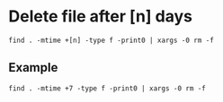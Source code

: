 # Delete file after [n] days
`find . -mtime +[n] -type f -print0 | xargs -0 rm -f`

## Example 
`find . -mtime +7 -type f -print0 | xargs -0 rm -f`